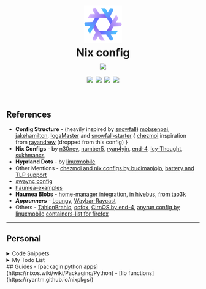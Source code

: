 <h1 align="center">
  <img src="./assets/nixos-logo.png  " width="100px" /> 
  <br>
  Nix config
  <br>
  <img 
    src="https://raw.githubusercontent.com/catppuccin/catppuccin/main/assets/palette/macchiato.png"
    width="600px"
  /><br>
  <div align="center">
    <div align="center">
      <!-- <p></p> -->
      <div align="center">
        <a href="https://github.com/kjurl/nix.config/stargazers"><img src="https://img.shields.io/github/stars/kjurl/nix.config?color=F5BDE6&labelColor=303446&style=for-the-badge&logo=starship&logoColor=F5BDE6"></a>
        <a href="https://github.com/kjurl/nix.config/"><img src="https://img.shields.io/github/repo-size/kjurl/nix.config?color=C6A0F6&labelColor=303446&style=for-the-badge&logo=github&logoColor=C6A0F6"></a>
        <a = href="https://nixos.org"><img src="https://img.shields.io/badge/NixOS-stable-blue.svg?style=for-the-badge&labelColor=303446&logo=NixOS&logoColor=white&color=91D7E3"></a>
        <a href="https://github.com/kjurl/nix.config/blob/main/LICENSE"><img src="https://img.shields.io/static/v1.svg?style=for-the-badge&label=License&message=MIT&colorA=313244&colorB=F5A97F&logo=unlicense&logoColor=F5A97F&"/></a>
      </div>
      <br>
   </div>
</h1>

<!-- ## Gallery 
<p align="center">
  <img src="./.github/assets/screenshots/sakura-desktop.png" /> <br>
  Screenshots last updated <b>2024-09-04</b>
</p> -->

## References
 - **Config Structure** - 
  (heavily inspired by [snowfall](https://github.com/snowfallorg/lib)) 
  [mobsenpai](https://github.com/mobsenpai/hana), 
  [jakehamilton](https://github.com/jakehamilton/config), 
  [IogaMaster](https://github.com/IogaMaster/dotfiles) 
  and [snowfall-starter](https://github.com/IogaMaster/snowfall-starter) 
  { [chezmoi](https://www.chezmoi.io/) inspiration from [rayandrew](https://github.com/rayandrew/dotfiles) (dropped from this config) }
 - **Nix Configs** - by
  [n30ney](https://github.com/n3oney/nixus), 
  [number5](https://github.com/number5/nix-home), 
  [ryan4yin](https://github.com/ryan4yin/nix-config), 
  [end-4](https://github.com/end-4/dots-hyprland), 
  [Icy-Thought](https://github.com/Icy-Thought/snowflake), 
  [sukhmancs](https://github.com/sukhmancs/nixos-configs/tree/main)
 - **Hyprland Dots** - by
  [linuxmobile](https://github.com/linuxmobile/hyprland-dots)
 - Other Mentions - 
  [chezmoi and nix configs by budimanjojo](https://github.com/budimanjojo/nix-config), 
  [battery and TLP support](https://github.com/TechsupportOnHold/Batterylife/blob/main/laptop.nix)
 - [swaync config](https://github.com/arfan-on-clouds/hyprclouds/blob/main/README.md)
 - [haumea-examples](https://primamateria.github.io/blog/haumea-cheatsheet/)
 - **Haumea Blobs** - 
  [home-manager integration](https://github.com/cody-quinn/dotfiles/blob/23e7e0ca8093516d0f2d4ac49d887196d6c54ec4/flake.nix#L68), 
  [in hivebus](https://github.com/GTrunSec/hivebus/blob/59ed0576ad12ea5c81000b7241ee121f09ca4498/units/std/cells/nixos/nixosModules.nix#L7), 
  [from tao3k](https://github.com/tao3k/flops/blob/8dec3f00bf5e01049597f46641c645eeae28796f/examples/haumea.nix#L2)
- ***Apprunners*** - [Loungy](https://github.com/MatthiasGrandl/loungy), [Waybar-Raycast](https://gist.github.com/veloii/033300e532c43e3cdbd25a145bae2c66)
 - Others - 
  [TahlonBrahic](https://github.com/TahlonBrahic/nix-config), 
  [ocfox](https://github.com/ocfox/den), 
  [CirnOS by end-4](https://github.com/end-4/CirnOS/tree/main), 
  [anyrun config by linuxmobile](https://github.com/linuxmobile/kaku/blob/13eb9e8a19823cb2fa2aed29f7b1f49bea51c4a2/home/software/anyrun/default.nix#L7)
  [containers-list for firefox](https://github.com/shvchk/containerise-lists)
---

## Personal

<details>
<summary>Code Snippets</summary>

### flake.nix
```nix
module = inputs.haumea.lib.load {
 src = ./modules/nixos;
 inputs = {
   inherit inputs;
   rself = self;
 };
 loader = inputs.haumea.lib.loaders.default lib;
 # transformer = inputs.haumea.lib.transformers.liftDefault;
};
```
</details>
<details>
<summary>My Todo List</summary>

### Functionality
- [ ] `nix flake check`
    - [x] [repo](https://github.com/Gerschtli/nix-formatter-pack) is very old
    - [x] added [derivation](https://msfjarvis.dev/posts/writing-your-own-nix-flake-checks)
    - [x] write bash scripts for [statix](https://github.com/nerdypepper/statix) and [deadnix](https://github.com/astro/deadnix)
- [ ] Screensharing
    - Discourse - [Hyprland](https://discourse.nixos.org/t/hyprland-screen-sharing/43658), [Sway and Hyprland](https://discourse.nixos.org/t/sway-and-firefox-screensharing/31576)
    - Hyprland wiki - [Screen-sharing](https://wiki.hyprland.org/hyprland-wiki/pages/Useful-Utilities/Screen-Sharing/), [Hyprland Desktop Portal](https://wiki.hyprland.org/hyprland-wiki/pages/Useful-Utilities/Hyprland-desktop-portal/)
    - [Github Issue](https://github.com/hyprwm/Hyprland/issues/6396)
    - [test page](https://mozilla.github.io/webrtc-landing/gum_test.html)
- [ ] [Impermanence](https://github.com/nix-community/impermanence)
  - [Erase your darlings](https://grahamc.com/blog/erase-your-darlings)
  - [Encrypted BTRFS with Opt-In State on NixOS](https://mt-caret.github.io/blog/posts/2020-06-29-optin-state.html)
  - [NixOS: tmpfs as root](https://elis.nu/blog/2020/05/nixos-tmpfs-as-root/) and [tmpfs as home](https://elis.nu/blog/2020/06/nixos-tmpfs-as-home/)
- [ ] Winapps
- [ ] Secrets
  - [ ] [Comparision](https://nixos.wiki/wiki/Comparison_of_secret_managing_schemes)
  - [ ] [Initial Guide](https://0xda.de/blog/2024/07/framework-and-nixos-sops-nix-secrets-management/)
  - [ ] Integrate BitWarden for secret keys, so I have to remember only one master password
- [ ] [haumea.loaders.path](https://nix-community.github.io/haumea/api/loaders.html#loaderspath) structured repo 
    - [x] lib function for repeated options and cfg at top of files
- [ ] [Rclone](https://wiki.nixos.org/wiki/Rclone) with config from [RoundSync](https://github.com/newhinton/Round-Sync)
- [ ] integrate [nix4nvchad](https://github.com/nix-community/nix4nvchad?tab=readme-ov-file)
- **NIXPKGS** - 
  [pandoc](https://pandoc.org/installing.html), 
  [autodesk](https://github.com/cryinkfly/Autodesk-Fusion-360-for-Linux/wiki/Documentation#--arch-linux-based), 
- **Additions** - 
  [wireguard](https://nixos.wiki/wiki/WireGuard), 
  [openVPN](https://nixos.wiki/wiki/OpenVPN), 
  [winapps](https://github.com/winapps-org/winapps)
- make a choice between nil vs nixd

> #### Completed
> 

### Theming
- [ ] better plymouth theme - also smooth boot- no blinking 
- [ ] remove hyprland terminal output on signing-in 
- [ ] Regreet - 
  [greetd wiki](https://nixos.wiki/wiki/Greetd), 
  [regreet setup](https://discourse.nixos.org/t/setting-up-regreet/53623), 
  [regreet vs gtkgreet](https://discourse.nixos.org/t/gtkgreet-or-regreeter-with-greetd-with-hyprland/29202)

</details>
## Guides
- [packagin python apps](https://nixos.wiki/wiki/Packaging/Python)
- [lib functions](https://ryantm.github.io/nixpkgs/)

